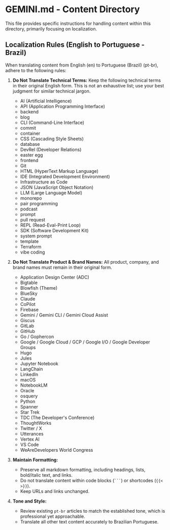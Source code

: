 # GEMINI.md - Content Directory

This file provides specific instructions for handling content within this directory, primarily focusing on localization.

## Localization Rules (English to Portuguese - Brazil)

When translating content from English (en) to Portuguese (Brazil) (pt-br), adhere to the following rules:

1.  **Do Not Translate Technical Terms:** Keep the following technical terms in their original English form. This is not an exhaustive list; use your best judgment for similar technical jargon.
    *   AI (Artificial Intelligence)
    *   API (Application Programming Interface)
    *   backend
    *   blog
    *   CLI (Command-Line Interface)
    *   commit
    *   container
    *   CSS (Cascading Style Sheets)
    *   database
    *   DevRel (Developer Relations)
    *   easter egg
    *   frontend
    *   Git
    *   HTML (HyperText Markup Language)
    *   IDE (Integrated Development Environment)
    *   Infrastructure as Code
    *   JSON (JavaScript Object Notation)
    *   LLM (Large Language Model)
    *   monorepo
    *   pair programming
    *   podcast
    *   prompt
    *   pull request
    *   REPL (Read-Eval-Print Loop)
    *   SDK (Software Development Kit)
    *   system prompt
    *   template
    *   Terraform
    *   vibe coding

2.  **Do Not Translate Product & Brand Names:** All product, company, and brand names must remain in their original form.
    *   Application Design Center (ADC)
    *   Bigtable
    *   Blowfish (Theme)
    *   BlueSky
    *   Claude
    *   CoPilot
    *   Firebase
    *   Gemini / Gemini CLI / Gemini Cloud Assist
    *   Giscus
    *   GitLab
    *   GitHub
    *   Go / Gophercon
    *   Google / Google Cloud / GCP / Google I/O / Google Developer Groups
    *   Hugo
    *   Jules
    *   Jupyter Notebook
    *   LangChain
    *   LinkedIn
    *   macOS
    *   NotebookLM
    *   Oracle
    *   osquery
    *   Python
    *   Spanner
    *   Star Trek
    *   TDC (The Developer's Conference)
    *   ThoughtWorks
    *   Twitter / X
    *   Utterances
    *   Vertex AI
    *   VS Code
    *   WeAreDevelopers World Congress

3.  **Maintain Formatting:**
    *   Preserve all markdown formatting, including headings, lists, bold/italic text, and links.
    *   Do not translate content within code blocks (` ``` `) or shortcodes (`{{< >}}`).
    *   Keep URLs and links unchanged.

4.  **Tone and Style:**
    *   Review existing `pt-br` articles to match the established tone, which is professional yet approachable.
    *   Translate all other text content accurately to Brazilian Portuguese.

